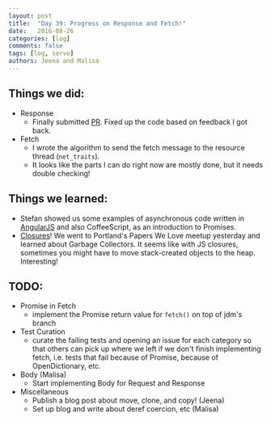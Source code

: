 ```yaml
---
layout: post
title:  "Day 39: Progress on Response and Fetch!"
date:   2016-08-26
categories: [log]
comments: false
tags: [log, servo]
authors: Jeena and Malisa
---
```


## Things we did:
- Response
    - Finally submitted [PR](https://github.com/servo/servo/pull/13058). Fixed up the code based on feedback I got back.
- Fetch
    - I wrote the algorithm to send the fetch message to the resource thread (`net_traits`).
    - It looks like the parts I can do right now are mostly done, but it needs double checking!

## Things we learned:
- Stefan showed us some examples of asynchronous code written in [AngularJS](https://docs.angularjs.org/api/ng/service/$q) and also CoffeeScript, as an introduction to Promises.
- [Closures](https://developer.mozilla.org/en-US/docs/Web/JavaScript/Closures#Closure)! We went to Portland's Papers We Love meetup yesterday and learned about Garbage Collectors. It seems like with JS closures, sometimes you might have to move stack-created objects to the heap. Interesting!

## TODO:
- Promise in Fetch
    - implement the Promise return value for `fetch()` on top of jdm's branch
- Test Curation
    - curate the failing tests and opening an issue for each category so that others can pick up where we left if we don't finish implementing fetch, i.e. tests that fail because of Promise, because of OpenDictionary, etc.
- Body (Malisa)
    - Start implementing Body for Request and Response
- Miscellaneous
    - Publish a blog post about move, clone, and copy! (Jeena)
    - Set up blog and write about deref coercion, etc (Malisa)
